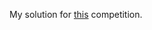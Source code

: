 My solution for [this](https://www.kaggle.com/c/competitive-data-science-final-project/data) competition.
